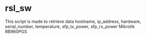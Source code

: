 # rsl_sw

This script is made to retrieve data hostname, ip_address, hardware, serial_number, temperature, sfp_tx_power, sfp_rx_power Mikrotik RB960PGS
